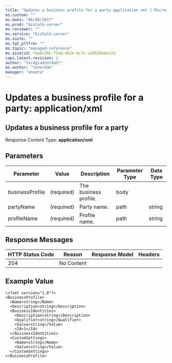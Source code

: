 ```yaml
---
title: "Updates a business profile for a party application xml | Microsoft Docs"
ms.custom: ""
ms.date: "06/08/2017"
ms.prod: "biztalk-server"
ms.reviewer: ""
ms.service: "biztalk-server"
ms.suite: ""
ms.tgt_pltfrm: ""
ms.topic: "managed-reference"
ms.assetid: f4abc501-f5a6-462e-bcfc-ce9558ebec2d
caps.latest.revision: 2
author: "tordgladnordahl"
ms.author: "tonordah"
manager: "anneta"
---
```

# Updates a business profile for a party: application/xml
## Updates a business profile for a party

  Response Content Type: **application/xml**


Parameters
---


Parameter|Value  |Description |Parameter Type|Data Type  
---------|---------|---------|---------|---------
businessProfile|(required)|The business profile.|body|         |
partyName|(required)|Party name.|path|string|
profileName|(required)|Profile name.|path|string|


Response Messages
---

HTTP Status Code|Reason|Response Model|Headers 
---------|---------|---------|---------
204     |No Content|         |         |


Example Value
---

```
\<?xml version="1.0"?>
<BusinessProfile>
  <Name>string</Name>
  <Description>string</Description>
  <BusinessIdentities>
    <Description>string</Description>
    <Qualifier>string</Qualifier>
    <Value>string</Value>
    <Id>1</Id>
  </BusinessIdentities>
  <CustomSettings>
    <Name>string</Name>
    <Value>string</Value>
  </CustomSettings>
</BusinessProfile>
```